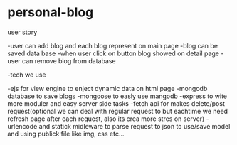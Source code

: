 # personal-blog

user story

-user can add blog and each blog represent on main page
-blog can be saved data base
-when user click on button blog showed on detail page
-user can remove blog from database


-tech we use

-ejs for view engine to enject dynamic data on html page
-mongodb database to save blogs
-mongoose to easly use mangodb
-express to wite more moduler and easy server side tasks
-fetch api for makes delete/post request(optional we can deal with regular request to but eachtime we need refresh page after each request, also its crea more stres on server)
-urlencode and statick midleware to parse request to json to use/save model and  using publick file like img, css etc...
